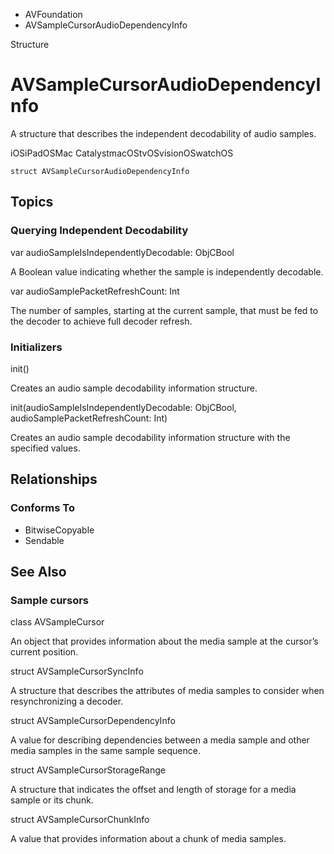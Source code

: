 

- AVFoundation
-  AVSampleCursorAudioDependencyInfo 

Structure

# AVSampleCursorAudioDependencyInfo

A structure that describes the independent decodability of audio samples.

iOSiPadOSMac CatalystmacOStvOSvisionOSwatchOS

``` source
struct AVSampleCursorAudioDependencyInfo
```

## Topics

### Querying Independent Decodability

var audioSampleIsIndependentlyDecodable: ObjCBool

A Boolean value indicating whether the sample is independently decodable.

var audioSamplePacketRefreshCount: Int

The number of samples, starting at the current sample, that must be fed to the decoder to achieve full decoder refresh.

### Initializers

init()

Creates an audio sample decodability information structure.

init(audioSampleIsIndependentlyDecodable: ObjCBool, audioSamplePacketRefreshCount: Int)

Creates an audio sample decodability information structure with the specified values.

## Relationships

### Conforms To

- BitwiseCopyable
- Sendable

## See Also

### Sample cursors

class AVSampleCursor

An object that provides information about the media sample at the cursor’s current position.

struct AVSampleCursorSyncInfo

A structure that describes the attributes of media samples to consider when resynchronizing a decoder.

struct AVSampleCursorDependencyInfo

A value for describing dependencies between a media sample and other media samples in the same sample sequence.

struct AVSampleCursorStorageRange

A structure that indicates the offset and length of storage for a media sample or its chunk.

struct AVSampleCursorChunkInfo

A value that provides information about a chunk of media samples.

